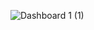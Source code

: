 ![Dashboard 1 (1)](https://github.com/user-attachments/assets/b3c07036-8131-477d-a5e1-cb602b8731ed)
